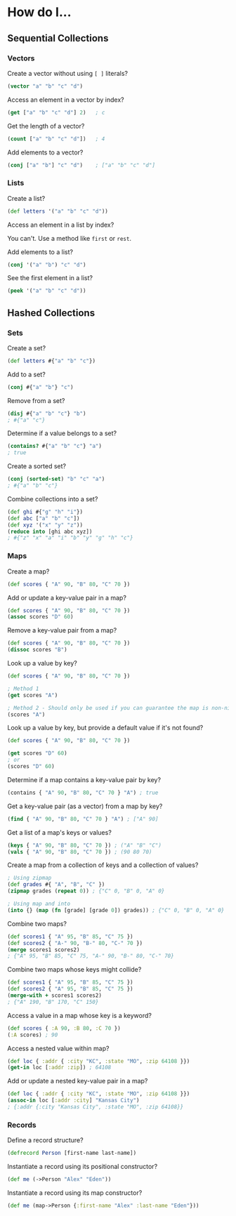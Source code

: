 # How do I...

## Sequential Collections

### Vectors

Create a vector without using `[ ]` literals?

```clj
(vector "a" "b" "c" "d")
```

Access an element in a vector by index?

```clj
(get ["a" "b" "c" "d"] 2)   ; c
```

Get the length of a vector?

```clj
(count ["a" "b" "c" "d"])   ; 4
```

Add elements to a vector?

```clj
(conj ["a" "b"] "c" "d")    ; ["a" "b" "c" "d"]
```

### Lists

Create a list?

```clj
(def letters '("a" "b" "c" "d"))
```

Access an element in a list by index?

You can't. Use a method like `first` or `rest`.

Add elements to a list?

```clj
(conj '("a" "b") "c" "d")
```

See the first element in a list?

```clj
(peek '("a" "b" "c" "d"))
```


## Hashed Collections

### Sets

Create a set?

```clj
(def letters #{"a" "b" "c"})
```

Add to a set?

```clj
(conj #{"a" "b"} "c")
```

Remove from a set?

```clj
(disj #{"a" "b" "c"} "b")
; #{"a" "c"}
```

Determine if a value belongs to a set?

```clj
(contains? #{"a" "b" "c"} "a")
; true
```

Create a sorted set?

```clj
(conj (sorted-set) "b" "c" "a")
; #{"a" "b" "c"}
```

Combine collections into a set?

```clj
(def ghi #{"g" "h" "i"})
(def abc ["a" "b" "c"])
(def xyz '("x" "y" "z"))
(reduce into [ghi abc xyz])
; #{"z" "x" "a" "i" "b" "y" "g" "h" "c"}
```

### Maps

Create a map?

```clj
(def scores { "A" 90, "B" 80, "C" 70 })
```

Add or update a key-value pair in a map?

```clj
(def scores { "A" 90, "B" 80, "C" 70 })
(assoc scores "D" 60)
```

Remove a key-value pair from a map?

```clj
(def scores { "A" 90, "B" 80, "C" 70 })
(dissoc scores "B")
```

Look up a value by key?

```clj
(def scores { "A" 90, "B" 80, "C" 70 })

; Method 1
(get scores "A")

; Method 2 - Should only be used if you can guarantee the map is non-nil
(scores "A")
```

Look up a value by key, but provide a default value if it's not found?

```clj
(def scores { "A" 90, "B" 80, "C" 70 })

(get scores "D" 60)
; or
(scores "D" 60)
```

Determine if a map contains a key-value pair by key?

```clj
(contains { "A" 90, "B" 80, "C" 70 } "A") ; true
```

Get a key-value pair (as a vector) from a map by key?

```clj
(find { "A" 90, "B" 80, "C" 70 } "A") ; ["A" 90]
```

Get a list of a map's keys or values?

```clj
(keys { "A" 90, "B" 80, "C" 70 }) ; ("A" "B" "C")
(vals { "A" 90, "B" 80, "C" 70 }) ; (90 80 70)
```

Create a map from a collection of keys and a collection of values?

```clj
; Using zipmap
(def grades #{ "A", "B", "C" })
(zipmap grades (repeat 0)) ; {"C" 0, "B" 0, "A" 0}

; Using map and into
(into {} (map (fn [grade] [grade 0]) grades)) ; {"C" 0, "B" 0, "A" 0}
```

Combine two maps?

```clj
(def scores1 { "A" 95, "B" 85, "C" 75 })
(def scores2 { "A-" 90, "B-" 80, "C-" 70 })
(merge scores1 scores2)
; {"A" 95, "B" 85, "C" 75, "A-" 90, "B-" 80, "C-" 70}
```

Combine two maps whose keys might collide?

```clj
(def scores1 { "A" 95, "B" 85, "C" 75 })
(def scores2 { "A" 95, "B" 85, "C" 75 })
(merge-with + scores1 scores2)
; {"A" 190, "B" 170, "C" 150}
```

Access a value in a map whose key is a keyword?

```clj
(def scores { :A 90, :B 80, :C 70 })
(:A scores) ; 90
```

Access a nested value within map?
```clj
(def loc { :addr { :city "KC", :state "MO", :zip 64108 }})
(get-in loc [:addr :zip]) ; 64108
```

Add or update a nested key-value pair in a map?
```clj
(def loc { :addr { :city "KC", :state "MO", :zip 64108 }})
(assoc-in loc [:addr :city] "Kansas City")
; {:addr {:city "Kansas City", :state "MO", :zip 64108}}
```

### Records

Define a record structure?

```clj
(defrecord Person [first-name last-name])
```

Instantiate a record using its positional constructor?

```clj
(def me (->Person "Alex" "Eden"))
```

Instantiate a record using its map constructor?

```clj
(def me (map->Person {:first-name "Alex" :last-name "Eden"}))
```
